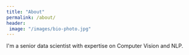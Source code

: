 ```yaml
---
title: "About"
permalink: /about/
header:
 image: "/images/bio-photo.jpg"
---
```


I'm a senior data scientist with expertise on Computer Vision and NLP.